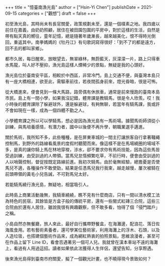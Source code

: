 +++
title = "憶臺南漁光島"
author = ["Hsin-Yi Chen"]
publishDate = 2021-09-15
categories = ["觀想"]
draft = false
+++

初至漁光島，其時尚未有長官關愛，政策規劃未至，還是一個樸素之地。我四歲以前住在嘉義，由奶奶照顧，居住在被田園包圍的平房中，對於這樣的生活，自然是帶有點天真的嚮往，童年記憶，總是隨著年歲漸長，越來越美化，恨不得時光倒回，重返其中。南拳媽媽的《牡丹江》有句歌詞寫得很好：「到不了的都是遠方，回不去的都叫家鄉」。

都市久居，每日醒來，放眼望去，無翠綠林，無蔚藍天，灰濛濛一片，路上只得車水馬龍，叫人好不壓抑，漁光島這樣人煙稀少的景點，無疑是我的心頭好。

漁光島位於臺南安平區，相較於中西區，非常冷門。島上交通不便，與臺灣本島只有一座大橋相連，欲至此，需驅車前往，若夜間孤身前來，燈光昏暗，很是可怖。

從大橋進來，便會見到一條大馬路，路旁偶有休旅車，通常是前來慢跑的臺南本島市民。島上有一間小學，如果我沒記錯，體育課是教騎馬，很是令人欣羨。哎！我小時後的體育課除了躲避球外，還是躲避球，有夠無聊，若當年有騎馬課，我或許不會如現在一樣，成為一個四體不勤之人。

小學體育課之所以可以學騎馬，想必是因為漁光島有一馬術場。據聞馬術師須從小訓練，與馬培養感情，有潛力者，國中以後便不再升學，朝職業選手邁進。

關於馬術，我所知不多，此些種種，是在屏東車城的一間主打讓旅客自行拿著韁繩控制馬，到野外的路線看風景的度假村聽聞而來。像這樣不是在馬場繞圈的場域不多，是真的讓你騎上馬在林地穿梭，涉水，卻不要求你有馬術技能，因為這些馬皆受過訓練，由受訓過的人帶領。當馬兒怠惰頻繁吃草，不前行時，便會由受訓過的人以哨聲控制，督促按既定路線前進。我初次騎馬，由於毫無經驗，總擔憂是否使馬兒不適，各種操作不敢使勁，結果是任憑馬兒我行我束，越走越慢，屢次被騎在前頭帶領的黃毛小兒告誡，不可對馬兒太好。

若能騎馬繞行漁光島，無疑地，相當吸引人。

此時島上商業活動幾無，我騎車繞繞，瞧不見有什麼商店，只有一間以清水模工法為特色的民宿，其餘皆是方盒子般的傳統平房，還有一些閩式紅磚三合院，這些三合院由於還有人居住，雖說我很有興趣觀察，但不敢多看，怕得了個「侵門踏戶」之稱。

小島自然亦無餐廳，旅人來此，最好自行攜帶野餐盒，在海灘邊，配浪花、落日佐海風食用。若有藝術素養者，還可學某位藝術家，利用海灘上的浮木、石頭，以及人造垃圾，也搭建個藝術作品來，成為網紅熱衷的拍照景點，思維浪漫者，甚至可在作品上留下 Line ID，看會否遇著另一個可人兒。我就曾在漢本車站不遠的海灘上，看過有人用過這招。讀者如果依此法獲得人生伴侶，還望告知，分享際遇。

後來漁光島得到臺南市府關愛，擬了一個觀光計畫，也不曉得現今景致如何？
